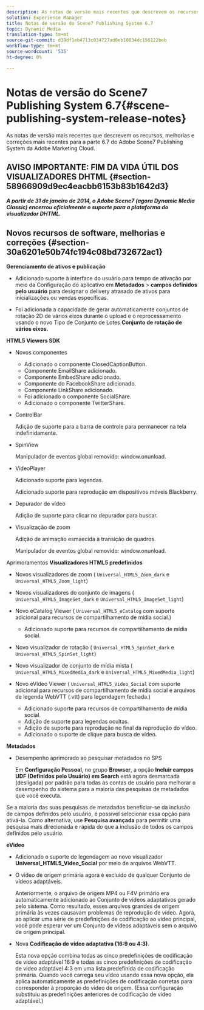 ```yaml
---
description: As notas de versão mais recentes que descrevem os recursos, melhorias e correções mais recentes para a parte 6.7 do Adobe Scene7 Publishing System da Adobe Marketing Cloud.
solution: Experience Manager
title: Notas de versão do Scene7 Publishing System 6.7
topic: Dynamic Media
translation-type: tm+mt
source-git-commit: d38df1eb4713c034727ad0eb10834dc156122beb
workflow-type: tm+mt
source-wordcount: '535'
ht-degree: 0%

---
```



# Notas de versão do Scene7 Publishing System 6.7{#scene-publishing-system-release-notes}

As notas de versão mais recentes que descrevem os recursos, melhorias e correções mais recentes para a parte 6.7 do Adobe Scene7 Publishing System da Adobe Marketing Cloud.

## AVISO IMPORTANTE: FIM DA VIDA ÚTIL DOS VISUALIZADORES DHTML {#section-58966909d9ec4eacbb6153b83b1642d3}

***A partir de 31 de janeiro de 2014, o Adobe Scene7 (agora Dynamic Media Classic) encerrou oficialmente o suporte para a plataforma do visualizador DHTML.***

## Novos recursos de software, melhorias e correções {#section-30a6201e50b74fc194c08bd732672ac1}

**Gerenciamento de ativos e publicação**

* Adicionado suporte à interface do usuário para tempo de ativação por meio da Configuração do aplicativo em **Metadados** > **campos definidos pelo usuário** para designar o delivery atrasado de ativos para inicializações ou vendas específicas.

<!--   [More information](http://help.adobe.com/en_US/scene7/using/WS08F62297-36A5-4c35-9D4E-5BE38C41D39C.html). -->

* Foi adicionada a capacidade de gerar automaticamente conjuntos de rotação 2D de vários eixos durante o upload e o reprocessamento usando o novo Tipo de Conjunto de Lotes **Conjunto de rotação de vários eixos**.

<!--   [More information](http://help.adobe.com/en_US/scene7/using/WSf6ef983f54a76485-20cc30b112624e7b244-7fff.html). -->

**HTML5 Viewers SDK**

<!-- The *Adobe Scene7 HTML5 Viewers SDK* is available as part of the SDK download from Adobe Developer Connection.

[More information](http://help.adobe.com/en_US/scene7/using/WSd4272150f67705c11b002eec12fcba4dee6-8000.html). -->

* Novos componentes

   * Adicionado o componente ClosedCaptionButton.
   * Componente EmailShare adicionado.
   * Componente EmbedShare adicionado.
   * Componente do FacebookShare adicionado.
   * Componente LinkShare adicionado.
   * Foi adicionado o componente SocialShare.
   * Adicionado o componente TwitterShare.

* ControlBar

   Adição de suporte para a barra de controle para permanecer na tela indefinidamente.

* SpinView

   Manipulador de eventos global removido: window.onunload.

* VideoPlayer

   Adicionado suporte para legendas.

   Adicionado suporte para reprodução em dispositivos móveis Blackberry.

* Depurador de vídeo

   Adição de suporte para clicar no depurador para buscar.

* Visualização de zoom

   Adição de animação esmaecida à transição de quadros.

   Manipulador de eventos global removido: window.onunload.

Aprimoramentos
**Visualizadores HTML5 predefinidos**

* Novos visualizadores de zoom ( `Universal_HTML5_Zoom_dark` e `Universal_HTML5_Zoom_light`)
* Novos visualizadores do conjunto de imagens ( `Universal_HTML5_ImageSet_dark` e `Universal_HTML5_ImageSet_light`)
* Novo eCatalog Viewer ( `Universal_HTML5_eCatalog` com suporte adicional para recursos de compartilhamento de mídia social.)

   * Adicionado suporte para recursos de compartilhamento de mídia social.

* Novo visualizador de rotação ( `Universal_HTML5_SpinSet_dark` e `Universal_HTML5_SpinSet_light`)

* Novo visualizador de conjunto de mídia mista ( `Universal_HTML5_MixedMedia_dark` e `Universal_HTML5_MixedMedia_light`)
* Novo eVideo Viewer ( `Universal_HTML5_Video_Social` com suporte adicional para recursos de compartilhamento de mídia social e arquivos de legenda WebVTT (.vtt) para legendagem fechada.)

   * Adicionado suporte para recursos de compartilhamento de mídia social.
   * Adição de suporte para legendas ocultas.
   * Adição de suporte para reprodução no final da reprodução do vídeo.
   * Adicionado o suporte de clique para busca de vídeo.

<!-- [Viewer preset compatibility matrix](http://help.adobe.com/en_US/scene7/using/WS6E593DEA-7D81-4cd6-84B0-85E8BB274176.html).

[Adding captions to eVideo](http://help.adobe.com/en_US/scene7/using/WS98ca2e6790647c06-6f6f53e137b959f094-8000.html). -->
**Metadados**

* Desempenho aprimorado ao pesquisar metadados no SPS

   Em **Configuração Pessoal**, no grupo **Browser**, a opção **Incluir campos UDF (Definidos pelo Usuário) em Search** está agora desmarcada (desligada) por padrão para todas as contas de usuário para melhorar o desempenho do sistema para a maioria das pesquisas de metadados que você executa.

<!--   [Personal Setup](http://help.adobe.com/en_US/scene7/using/WSCAAE9C8A-F172-43a8-B134-6163E7C80218.html). -->

Se a maioria das suas pesquisas de metadados beneficiar-se da inclusão de campos definidos pelo usuário, é possível selecionar essa opção para ativá-la. Como alternativa, use **Pesquisa avançada** para permitir uma pesquisa mais direcionada e rápida do que a inclusão de todos os campos definidos pelo usuário.

<!--   [Advanced search](http://help.adobe.com/en_US/scene7/using/WS259993e42159a215-1c6a66df1265272619e-7ff5.html). -->

**eVideo**

* Adicionado o suporte de legendagem ao novo visualizador **Universal_HTML5_Video_Social** por meio de arquivos WebVTT.

<!--   [Adding captions to eVideo](http://help.stage.adobe.com/en_US/scene7/using/WS98ca2e6790647c06-6f6f53e137b959f094-8000.html). -->

* O vídeo de origem primária agora é excluído de qualquer Conjunto de vídeos adaptáveis.

   Anteriormente, o arquivo de origem MP4 ou F4V primário era automaticamente adicionado ao Conjunto de vídeos adaptativos gerado pelo sistema. Como resultado, esses arquivos grandes de origem primária às vezes causavam problemas de reprodução de vídeo. Agora, ao aplicar uma série de predefinições de codificação ao vídeo principal, você pode esperar ver um Conjunto de vídeos adaptáveis sem o arquivo de origem principal.

* Nova **Codificação de vídeo adaptativa (16:9 ou 4:3)**.

   Esta nova opção combina todas as cinco predefinições de codificação de vídeo adaptável 16:9 e todas as cinco predefinições de codificação de vídeo adaptável 4:3 em uma lista predefinida de codificação primária. Quando você carrega seu vídeo usando essa nova opção, ela aplica automaticamente as predefinições de codificação corretas para corresponder à proporção do vídeo de origem. (Essa configuração substituiu as predefinições anteriores de codificação de vídeo adaptável.)

<!--   [More information](http://help.stage.adobe.com/en_US/scene7/using/WSE86ACF2B-BD50-4c48-A1D7-9CD4405B62D0.html). -->

